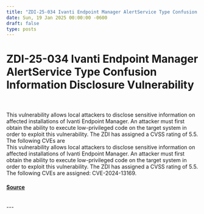 ```yaml
---
title: "ZDI-25-034 Ivanti Endpoint Manager AlertService Type Confusion Information Disclosure Vulnerability"
date: Sun, 19 Jan 2025 00:00:00 -0600
draft: false
type: posts
---
```

# ZDI-25-034 Ivanti Endpoint Manager AlertService Type Confusion Information Disclosure Vulnerability

<br/>

<br/>
This vulnerability allows local attackers to disclose sensitive information on affected installations of Ivanti Endpoint Manager. An attacker must first obtain the ability to execute low-privileged code on the target system in order to exploit this vulnerability. The ZDI has assigned a CVSS rating of 5.5. The following CVEs are
<br/>
This vulnerability allows local attackers to disclose sensitive information on affected installations of Ivanti Endpoint Manager. An attacker must first obtain the ability to execute low-privileged code on the target system in order to exploit this vulnerability. The ZDI has assigned a CVSS rating of 5.5. The following CVEs are assigned: CVE-2024-13169.

#### [Source](http://www.zerodayinitiative.com/advisories/ZDI-25-034/)

<br/>
---
